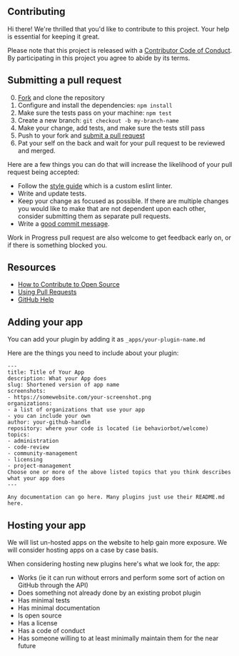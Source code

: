 ## Contributing

[fork]: https://github.com/probot/probot.github.io/fork
[pr]: https://github.com/probot/probot.github.io/compare
[style]: https://github.com/probot/eslint-config-probot
[code-of-conduct]: CODE_OF_CONDUCT.md

Hi there! We're thrilled that you'd like to contribute to this project. Your help is essential for keeping it great.

Please note that this project is released with a [Contributor Code of Conduct][code-of-conduct]. By participating in this project you agree to abide by its terms.

## Submitting a pull request

0. [Fork][fork] and clone the repository
0. Configure and install the dependencies: `npm install`
0. Make sure the tests pass on your machine: `npm test`
0. Create a new branch: `git checkout -b my-branch-name`
0. Make your change, add tests, and make sure the tests still pass
0. Push to your fork and [submit a pull request][pr]
0. Pat your self on the back and wait for your pull request to be reviewed and merged.

Here are a few things you can do that will increase the likelihood of your pull request being accepted:

- Follow the [style guide][style] which is a custom eslint linter.
- Write and update tests.
- Keep your change as focused as possible. If there are multiple changes you would like to make that are not dependent upon each other, consider submitting them as separate pull requests.
- Write a [good commit message](http://tbaggery.com/2008/04/19/a-note-about-git-commit-messages.html).

Work in Progress pull request are also welcome to get feedback early on, or if there is something blocked you.

## Resources

- [How to Contribute to Open Source](https://opensource.guide/how-to-contribute/)
- [Using Pull Requests](https://help.github.com/articles/about-pull-requests/)
- [GitHub Help](https://help.github.com)

## Adding your app 

You can add your plugin by adding it as `_apps/your-plugin-name.md`

Here are the things you need to include about your plugin:

```
---
title: Title of Your App
description: What your App does
slug: Shortened version of app name
screenshots:
- https://somewebsite.com/your-screenshot.png
organizations:
- a list of organizations that use your app
- you can include your own
author: your-github-handle
repository: where your code is located (ie behaviorbot/welcome)
topics:
- administration
- code-review
- community-management
- licensing
- project-management
Choose one or more of the above listed topics that you think describes what your app does
---

Any documentation can go here. Many plugins just use their README.md here.

```

## Hosting your app

We will list un-hosted apps on the website to help gain more exposure. We will consider hosting apps on a case by case basis.

When considering hosting new plugins here's what we look for, the app:

- Works (ie it can run without errors and perform some sort of action on GitHub through the API)
- Does something not already done by an existing probot plugin
- Has minimal tests
- Has minimal documentation
- Is open source 
- Has a license
- Has a code of conduct
- Has someone willing to at least minimally maintain them for the near future